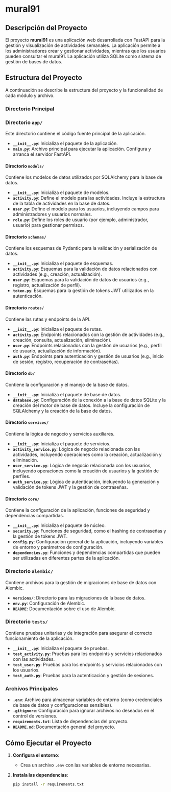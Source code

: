 # mural91

## Descripción del Proyecto

El proyecto **mural91** es una aplicación web desarrollada con FastAPI para la gestión y visualización de actividades semanales. La aplicación permite a los administradores crear y gestionar actividades, mientras que los usuarios pueden consultar el mural91. La aplicación utiliza SQLite como sistema de gestión de bases de datos.

## Estructura del Proyecto

A continuación se describe la estructura del proyecto y la funcionalidad de cada módulo y archivo.

### Directorio Principal


### Directorio `app/`
Este directorio contiene el código fuente principal de la aplicación.

- **`__init__.py`**: Inicializa el paquete de la aplicación.
- **`main.py`**: Archivo principal para ejecutar la aplicación. Configura y arranca el servidor FastAPI.

#### Directorio `models/`

Contiene los modelos de datos utilizados por SQLAlchemy para la base de datos.

- **`__init__.py`**: Inicializa el paquete de modelos.
- **`activity.py`**: Define el modelo para las actividades. Incluye la estructura de la tabla de actividades en la base de datos.
- **`user.py`**: Define el modelo para los usuarios, incluyendo campos para administradores y usuarios normales.
- **`role.py`**: Define los roles de usuario (por ejemplo, administrador, usuario) para gestionar permisos.

#### Directorio `schemas/`

Contiene los esquemas de Pydantic para la validación y serialización de datos.

- **`__init__.py`**: Inicializa el paquete de esquemas.
- **`activity.py`**: Esquemas para la validación de datos relacionados con actividades (e.g., creación, actualización).
- **`user.py`**: Esquemas para la validación de datos de usuarios (e.g., registro, actualización de perfil).
- **`token.py`**: Esquemas para la gestión de tokens JWT utilizados en la autenticación.

#### Directorio `routes/`

Contiene las rutas y endpoints de la API.

- **`__init__.py`**: Inicializa el paquete de rutas.
- **`activity.py`**: Endpoints relacionados con la gestión de actividades (e.g., creación, consulta, actualización, eliminación).
- **`user.py`**: Endpoints relacionados con la gestión de usuarios (e.g., perfil de usuario, actualización de información).
- **`auth.py`**: Endpoints para autenticación y gestión de usuarios (e.g., inicio de sesión, registro, recuperación de contraseñas).

#### Directorio `db/`

Contiene la configuración y el manejo de la base de datos.

- **`__init__.py`**: Inicializa el paquete de base de datos.
- **`database.py`**: Configuración de la conexión a la base de datos SQLite y la creación del motor de base de datos. Incluye la configuración de SQLAlchemy y la creación de la base de datos.

#### Directorio `services/`

Contiene la lógica de negocio y servicios auxiliares.

- **`__init__.py`**: Inicializa el paquete de servicios.
- **`activity_service.py`**: Lógica de negocio relacionada con las actividades, incluyendo operaciones como la creación, actualización y eliminación.
- **`user_service.py`**: Lógica de negocio relacionada con los usuarios, incluyendo operaciones como la creación de usuarios y la gestión de perfiles.
- **`auth_service.py`**: Lógica de autenticación, incluyendo la generación y validación de tokens JWT y la gestión de contraseñas.

#### Directorio `core/`

Contiene la configuración de la aplicación, funciones de seguridad y dependencias compartidas.

- **`__init__.py`**: Inicializa el paquete de núcleo.
- **`security.py`**: Funciones de seguridad, como el hashing de contraseñas y la gestión de tokens JWT.
- **`config.py`**: Configuración general de la aplicación, incluyendo variables de entorno y parámetros de configuración.
- **`dependencies.py`**: Funciones y dependencias compartidas que pueden ser utilizadas en diferentes partes de la aplicación.

### Directorio `alembic/`

Contiene archivos para la gestión de migraciones de base de datos con Alembic.

- **`versions/`**: Directorio para las migraciones de la base de datos.
- **`env.py`**: Configuración de Alembic.
- **`README`**: Documentación sobre el uso de Alembic.

### Directorio `tests/`

Contiene pruebas unitarias y de integración para asegurar el correcto funcionamiento de la aplicación.

- **`__init__.py`**: Inicializa el paquete de pruebas.
- **`test_activity.py`**: Pruebas para los endpoints y servicios relacionados con las actividades.
- **`test_user.py`**: Pruebas para los endpoints y servicios relacionados con los usuarios.
- **`test_auth.py`**: Pruebas para la autenticación y gestión de sesiones.

### Archivos Principales

- **`.env`**: Archivo para almacenar variables de entorno (como credenciales de base de datos y configuraciones sensibles).
- **`.gitignore`**: Configuración para ignorar archivos no deseados en el control de versiones.
- **`requirements.txt`**: Lista de dependencias del proyecto.
- **`README.md`**: Documentación general del proyecto.

## Cómo Ejecutar el Proyecto

1. **Configura el entorno**:
   - Crea un archivo `.env` con las variables de entorno necesarias.

2. **Instala las dependencias**:
   ```bash
   pip install -r requirements.txt


